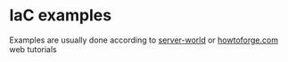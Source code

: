 # IaC examples 

Examples are usually done according to [server-world](https://www.server-world.info/en) or [howtoforge.com](https://www.howtoforge.com/) web tutorials
